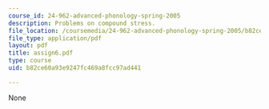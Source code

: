 ```yaml
---
course_id: 24-962-advanced-phonology-spring-2005
description: Problems on compound stress.
file_location: /coursemedia/24-962-advanced-phonology-spring-2005/b82ce60a93e9247fc469a8fcc97ad441_assign6.pdf
file_type: application/pdf
layout: pdf
title: assign6.pdf
type: course
uid: b82ce60a93e9247fc469a8fcc97ad441

---
```

None
